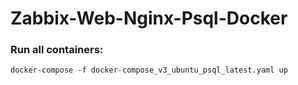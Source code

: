 # Zabbix-Web-Nginx-Psql-Docker

### Run all containers:
`docker-compose -f docker-compose_v3_ubuntu_psql_latest.yaml up`
